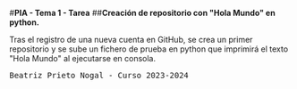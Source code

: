 #**PIA - Tema 1 - Tarea**
##**Creación de repositorio con "Hola Mundo" en python.**

Tras el registro de una nueva cuenta en GitHub, se crea un primer repositorio y se sube un fichero de prueba en python que imprimirá el texto "Hola Mundo" al ejecutarse en consola.

<pre>Beatriz Prieto Nogal - Curso 2023-2024</pre>
